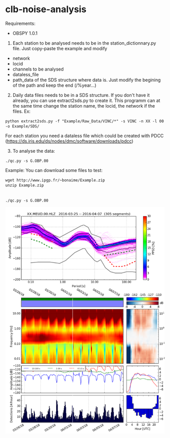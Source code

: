 # clb-noise-analysis

Requirements:
+ OBSPY 1.0.1

1) Each station to be analysed needs to be in the station_dictionnary.py file. Just copy-paste the example and modify
- network
- locid
- channels to be analysed
- dataless_file
- path_data of the SDS structure where data is. Just modify the begining of the path and keep the end (/%year...) 

2) Daily data files needs to be in a SDS structure. If you don't have it already, you can use extract2sds.py to create it. This programm can at the same time change the station name, the locid, the network if the files. 
Ex:
``` code
python extract2sds.py -f "Example/Raw_Data/VINC/*" -s VINC -n XX -l 00 -o Example/SDS/
````
For each station you need a dataless file which could be created with PDCC (https://ds.iris.edu/ds/nodes/dmc/software/downloads/pdcc)

3) To analyse the data:
``` code
./qc.py -s G.OBP.00
````


Example:
You can download some files to test:
``` code
wget http://www.ipgp.fr/~bonaime/Example.zip
unzip Example.zip


./qc.py -s G.OBP.00
```

![image](doc/XX.MEUD.00.HLZ.png)
